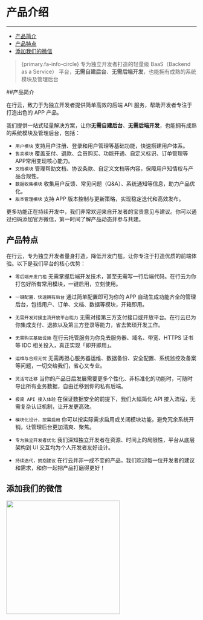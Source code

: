 # 产品介绍

---

- [产品简介](#section-1)
- [产品特点](#section-2)
- [添加我们的微信](#section-3)

> {primary.fa-info-circle} 专为独立开发者打造的轻量级 BaaS（Backend as a Service） 平台，**无需自建后台**、**无需后端开发**，也能拥有成熟的系统模块及管理后台

<a name="section-1"></a>
##产品简介

在行云，致力于为独立开发者提供简单高效的后端 API 服务，帮助开发者专注于打造出色的 APP 产品。

我们提供一站式轻量解决方案，让你**无需自建后台**、**无需后端开发**，也能拥有成熟的系统模块及管理后台，包括：
- `用户模块` 支持用户注册、登录和用户管理等基础功能，快速搭建用户体系。
- `售卖模块` 覆盖支付、退款、会员购买、功能开通、自定义标识、订单管理等APP常用变现核心能力。
- `文档模块` 管理帮助文档、协议条款、自定义文档等内容，保障用户知情权与产品合规性。
- `数据收集模块` 收集用户反馈、常见问题（Q&A）、系统通知等信息，助力产品优化。
- `版本管理模块` 支持 APP 版本控制与更新策略，实现稳定迭代和高效发布。

更多功能正在持续开发中，我们非常欢迎来自开发者的宝贵意见与建议。你可以通过扫码添加官方微信，第一时间了解产品动态并参与共建。

<a name="section-2"></a>

## 产品特点
在行云，专为独立开发者量身打造，降低开发门槛，让你专注于打造优质的前端体验。以下是我们平台的核心优势：

- `零后端开发门槛` 无需掌握后端开发技术，甚至无需写一行后端代码。在行云为你打包好所有常用模块，一键启用，立刻使用。

- `一键配置，快速拥有后台` 通过简单配置即可为你的 APP 自动生成功能齐全的管理后台，包括用户、订单、文档、数据等模块，开箱即用。

- `无需开发对接主流开放平台能力` 无需对接第三方支付接口或开放平台。在行云已为你集成支付、退款以及第三方登录等能力，省去繁琐开发工作。

- `无需购买基础设施` 在行云托管服务为你免去服务器、域名、带宽、HTTPS 证书等 IDC 相关投入，真正实现「即开即用」。

- `运维与合规无忧` 无需再担心服务器运维、数据备份、安全配置、系统监控及备案等问题，一切交给我们，省心又专业。

- `灵活可迁移` 当你的产品日后发展需要更多个性化、非标准化的功能时，可随时导出所有业务数据，自由迁移到你的私有后端。

- `极简 API 接入体验` 在保证数据安全的前提下，我们大幅简化 API 接入流程，无需复杂认证机制，让开发更高效。

- `模块化设计，按需启用` 你可以按实际需求启用或关闭模块功能，避免冗余系统开销，让管理后台更加清爽、聚焦。

- `专为独立开发者优化` 我们深知独立开发者在资源、时间上的局限性，平台从底层架构到 UI 交互均为个人开发者友好设计。

- `持续迭代，拥抱建议` 在行云并非一成不变的产品，我们欢迎每一位开发者的建议和需求，和你一起把产品打磨得更好！

<a name="section-3"></a>
## 添加我们的微信
<image src="https://www.zaihangyun.com/images/wechat.jpg" width="300px"/>